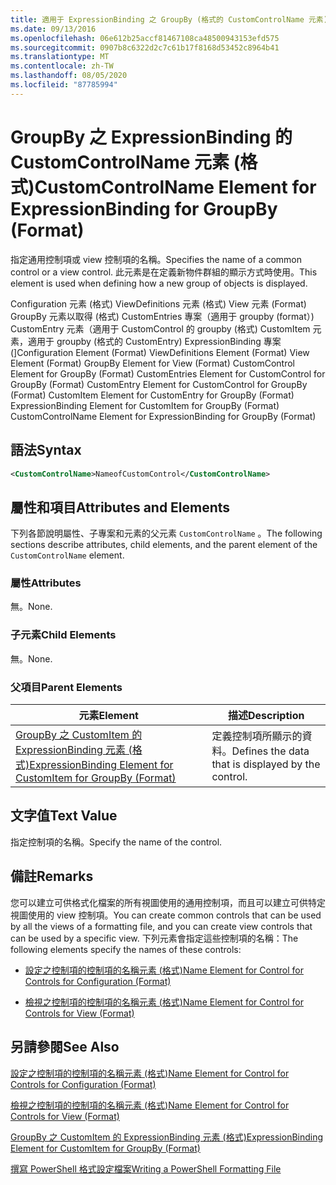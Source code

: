 ```yaml
---
title: 適用于 ExpressionBinding 之 GroupBy (格式的 CustomControlName 元素) |Microsoft Docs
ms.date: 09/13/2016
ms.openlocfilehash: 06e612b25accf81467108ca48500943153efd575
ms.sourcegitcommit: 0907b8c6322d2c7c61b17f8168d53452c8964b41
ms.translationtype: MT
ms.contentlocale: zh-TW
ms.lasthandoff: 08/05/2020
ms.locfileid: "87785994"
---
```

# <a name="customcontrolname-element-for-expressionbinding-for-groupby-format"></a><span data-ttu-id="d258b-102">GroupBy 之 ExpressionBinding 的 CustomControlName 元素 (格式)</span><span class="sxs-lookup"><span data-stu-id="d258b-102">CustomControlName Element for ExpressionBinding for GroupBy (Format)</span></span>

<span data-ttu-id="d258b-103">指定通用控制項或 view 控制項的名稱。</span><span class="sxs-lookup"><span data-stu-id="d258b-103">Specifies the name of a common control or a view control.</span></span> <span data-ttu-id="d258b-104">此元素是在定義新物件群組的顯示方式時使用。</span><span class="sxs-lookup"><span data-stu-id="d258b-104">This element is used when defining how a new group of objects is displayed.</span></span>

<span data-ttu-id="d258b-105">Configuration 元素 (格式) ViewDefinitions 元素 (格式) View 元素 (Format) GroupBy 元素以取得 (格式) CustomEntries 專案（適用于 groupby (format）) CustomEntry 元素（適用于 CustomControl 的 groupby (格式) CustomItem 元素，適用于 groupby (格式的 CustomEntry) ExpressionBinding 專案 (]</span><span class="sxs-lookup"><span data-stu-id="d258b-105">Configuration Element (Format) ViewDefinitions Element (Format) View Element (Format) GroupBy Element for View (Format) CustomControl Element for GroupBy (Format) CustomEntries Element for CustomControl for GroupBy (Format) CustomEntry Element for CustomControl for GroupBy (Format) CustomItem Element for CustomEntry for GroupBy (Format) ExpressionBinding Element for CustomItem for GroupBy (Format) CustomControlName Element for ExpressionBinding for GroupBy (Format)</span></span>

## <a name="syntax"></a><span data-ttu-id="d258b-106">語法</span><span class="sxs-lookup"><span data-stu-id="d258b-106">Syntax</span></span>

```xml
<CustomControlName>NameofCustomControl</CustomControlName>
```

## <a name="attributes-and-elements"></a><span data-ttu-id="d258b-107">屬性和項目</span><span class="sxs-lookup"><span data-stu-id="d258b-107">Attributes and Elements</span></span>

<span data-ttu-id="d258b-108">下列各節說明屬性、子專案和元素的父元素 `CustomControlName` 。</span><span class="sxs-lookup"><span data-stu-id="d258b-108">The following sections describe attributes, child elements, and the parent element of the `CustomControlName` element.</span></span>

### <a name="attributes"></a><span data-ttu-id="d258b-109">屬性</span><span class="sxs-lookup"><span data-stu-id="d258b-109">Attributes</span></span>

<span data-ttu-id="d258b-110">無。</span><span class="sxs-lookup"><span data-stu-id="d258b-110">None.</span></span>

### <a name="child-elements"></a><span data-ttu-id="d258b-111">子元素</span><span class="sxs-lookup"><span data-stu-id="d258b-111">Child Elements</span></span>

<span data-ttu-id="d258b-112">無。</span><span class="sxs-lookup"><span data-stu-id="d258b-112">None.</span></span>

### <a name="parent-elements"></a><span data-ttu-id="d258b-113">父項目</span><span class="sxs-lookup"><span data-stu-id="d258b-113">Parent Elements</span></span>

|<span data-ttu-id="d258b-114">元素</span><span class="sxs-lookup"><span data-stu-id="d258b-114">Element</span></span>|<span data-ttu-id="d258b-115">描述</span><span class="sxs-lookup"><span data-stu-id="d258b-115">Description</span></span>|
|-------------|-----------------|
|[<span data-ttu-id="d258b-116">GroupBy 之 CustomItem 的 ExpressionBinding 元素 (格式)</span><span class="sxs-lookup"><span data-stu-id="d258b-116">ExpressionBinding Element for CustomItem for GroupBy (Format)</span></span>](./expressionbinding-element-for-customitem-for-groupby-format.md)|<span data-ttu-id="d258b-117">定義控制項所顯示的資料。</span><span class="sxs-lookup"><span data-stu-id="d258b-117">Defines the data that is displayed by the control.</span></span>|

## <a name="text-value"></a><span data-ttu-id="d258b-118">文字值</span><span class="sxs-lookup"><span data-stu-id="d258b-118">Text Value</span></span>

<span data-ttu-id="d258b-119">指定控制項的名稱。</span><span class="sxs-lookup"><span data-stu-id="d258b-119">Specify the name of the control.</span></span>

## <a name="remarks"></a><span data-ttu-id="d258b-120">備註</span><span class="sxs-lookup"><span data-stu-id="d258b-120">Remarks</span></span>

<span data-ttu-id="d258b-121">您可以建立可供格式化檔案的所有視圖使用的通用控制項，而且可以建立可供特定視圖使用的 view 控制項。</span><span class="sxs-lookup"><span data-stu-id="d258b-121">You can create common controls that can be used by all the views of a formatting file, and you can create view controls that can be used by a specific view.</span></span> <span data-ttu-id="d258b-122">下列元素會指定這些控制項的名稱：</span><span class="sxs-lookup"><span data-stu-id="d258b-122">The following elements specify the names of these controls:</span></span>

- [<span data-ttu-id="d258b-123">設定之控制項的控制項的名稱元素 (格式)</span><span class="sxs-lookup"><span data-stu-id="d258b-123">Name Element for Control for Controls for Configuration (Format)</span></span>](./name-element-for-control-for-controls-for-configuration-format.md)

- [<span data-ttu-id="d258b-124">檢視之控制項的控制項的名稱元素 (格式)</span><span class="sxs-lookup"><span data-stu-id="d258b-124">Name Element for Control for Controls for View (Format)</span></span>](./name-element-for-control-for-controls-for-view-format.md)

## <a name="see-also"></a><span data-ttu-id="d258b-125">另請參閱</span><span class="sxs-lookup"><span data-stu-id="d258b-125">See Also</span></span>

[<span data-ttu-id="d258b-126">設定之控制項的控制項的名稱元素 (格式)</span><span class="sxs-lookup"><span data-stu-id="d258b-126">Name Element for Control for Controls for Configuration (Format)</span></span>](./name-element-for-control-for-controls-for-configuration-format.md)

[<span data-ttu-id="d258b-127">檢視之控制項的控制項的名稱元素 (格式)</span><span class="sxs-lookup"><span data-stu-id="d258b-127">Name Element for Control for Controls for View (Format)</span></span>](./name-element-for-control-for-controls-for-view-format.md)

[<span data-ttu-id="d258b-128">GroupBy 之 CustomItem 的 ExpressionBinding 元素 (格式)</span><span class="sxs-lookup"><span data-stu-id="d258b-128">ExpressionBinding Element for CustomItem for GroupBy (Format)</span></span>](./expressionbinding-element-for-customitem-for-groupby-format.md)

[<span data-ttu-id="d258b-129">撰寫 PowerShell 格式設定檔案</span><span class="sxs-lookup"><span data-stu-id="d258b-129">Writing a PowerShell Formatting File</span></span>](./writing-a-powershell-formatting-file.md)
